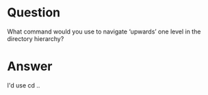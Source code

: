 # Question

What command would you use to navigate ‘upwards’ one level in the directory hierarchy?

# Answer

I'd use  cd ..

